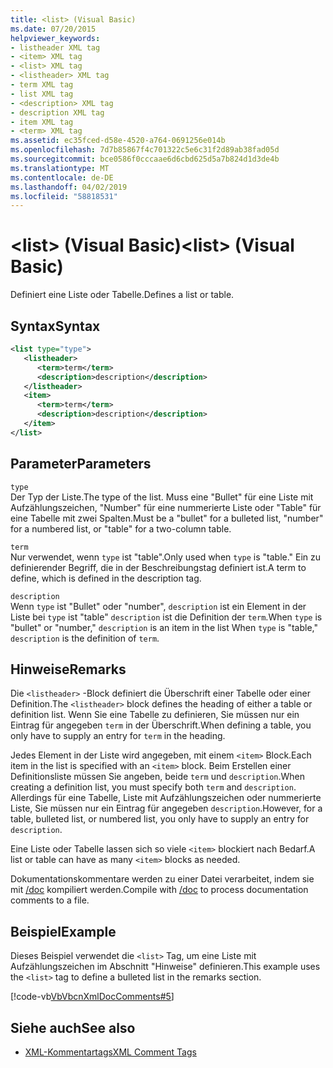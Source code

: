```yaml
---
title: <list> (Visual Basic)
ms.date: 07/20/2015
helpviewer_keywords:
- listheader XML tag
- <item> XML tag
- <list> XML tag
- <listheader> XML tag
- term XML tag
- list XML tag
- <description> XML tag
- description XML tag
- item XML tag
- <term> XML tag
ms.assetid: ec35fced-d58e-4520-a764-0691256e014b
ms.openlocfilehash: 7d7b85867f4c701322c5e6c31f2d89ab38fad05d
ms.sourcegitcommit: bce0586f0cccaae6d6cbd625d5a7b824d1d3de4b
ms.translationtype: MT
ms.contentlocale: de-DE
ms.lasthandoff: 04/02/2019
ms.locfileid: "58818531"
---
```

# <a name="list-visual-basic"></a><span data-ttu-id="961e5-102">\<list> (Visual Basic)</span><span class="sxs-lookup"><span data-stu-id="961e5-102">\<list> (Visual Basic)</span></span>
<span data-ttu-id="961e5-103">Definiert eine Liste oder Tabelle.</span><span class="sxs-lookup"><span data-stu-id="961e5-103">Defines a list or table.</span></span>  
  
## <a name="syntax"></a><span data-ttu-id="961e5-104">Syntax</span><span class="sxs-lookup"><span data-stu-id="961e5-104">Syntax</span></span>  
  
```xml  
<list type="type">  
   <listheader>  
      <term>term</term>  
      <description>description</description>  
   </listheader>  
   <item>  
      <term>term</term>  
      <description>description</description>  
   </item>  
</list>  
```  
  
## <a name="parameters"></a><span data-ttu-id="961e5-105">Parameter</span><span class="sxs-lookup"><span data-stu-id="961e5-105">Parameters</span></span>  
 `type`  
 <span data-ttu-id="961e5-106">Der Typ der Liste.</span><span class="sxs-lookup"><span data-stu-id="961e5-106">The type of the list.</span></span> <span data-ttu-id="961e5-107">Muss eine "Bullet" für eine Liste mit Aufzählungszeichen, "Number" für eine nummerierte Liste oder "Table" für eine Tabelle mit zwei Spalten.</span><span class="sxs-lookup"><span data-stu-id="961e5-107">Must be a "bullet" for a bulleted list, "number" for a numbered list, or "table" for a two-column table.</span></span>  
  
 `term`  
 <span data-ttu-id="961e5-108">Nur verwendet, wenn `type` ist "table".</span><span class="sxs-lookup"><span data-stu-id="961e5-108">Only used when `type` is "table."</span></span> <span data-ttu-id="961e5-109">Ein zu definierender Begriff, die in der Beschreibungstag definiert ist.</span><span class="sxs-lookup"><span data-stu-id="961e5-109">A term to define, which is defined in the description tag.</span></span>  
  
 `description`  
 <span data-ttu-id="961e5-110">Wenn `type` ist "Bullet" oder "number", `description` ist ein Element in der Liste bei `type` ist "table" `description` ist die Definition der `term`.</span><span class="sxs-lookup"><span data-stu-id="961e5-110">When `type` is "bullet" or "number," `description` is an item in the list When `type` is "table," `description` is the definition of `term`.</span></span>  
  
## <a name="remarks"></a><span data-ttu-id="961e5-111">Hinweise</span><span class="sxs-lookup"><span data-stu-id="961e5-111">Remarks</span></span>  
 <span data-ttu-id="961e5-112">Die `<listheader>` -Block definiert die Überschrift einer Tabelle oder einer Definition.</span><span class="sxs-lookup"><span data-stu-id="961e5-112">The `<listheader>` block defines the heading of either a table or definition list.</span></span> <span data-ttu-id="961e5-113">Wenn Sie eine Tabelle zu definieren, Sie müssen nur ein Eintrag für angegeben `term` in der Überschrift.</span><span class="sxs-lookup"><span data-stu-id="961e5-113">When defining a table, you only have to supply an entry for `term` in the heading.</span></span>  
  
 <span data-ttu-id="961e5-114">Jedes Element in der Liste wird angegeben, mit einem `<item>` Block.</span><span class="sxs-lookup"><span data-stu-id="961e5-114">Each item in the list is specified with an `<item>` block.</span></span> <span data-ttu-id="961e5-115">Beim Erstellen einer Definitionsliste müssen Sie angeben, beide `term` und `description`.</span><span class="sxs-lookup"><span data-stu-id="961e5-115">When creating a definition list, you must specify both `term` and `description`.</span></span> <span data-ttu-id="961e5-116">Allerdings für eine Tabelle, Liste mit Aufzählungszeichen oder nummerierte Liste, Sie müssen nur ein Eintrag für angegeben `description`.</span><span class="sxs-lookup"><span data-stu-id="961e5-116">However, for a table, bulleted list, or numbered list, you only have to supply an entry for `description`.</span></span>  
  
 <span data-ttu-id="961e5-117">Eine Liste oder Tabelle lassen sich so viele `<item>` blockiert nach Bedarf.</span><span class="sxs-lookup"><span data-stu-id="961e5-117">A list or table can have as many `<item>` blocks as needed.</span></span>  
  
 <span data-ttu-id="961e5-118">Dokumentationskommentare werden zu einer Datei verarbeitet, indem sie mit [/doc](../../../visual-basic/reference/command-line-compiler/doc.md) kompiliert werden.</span><span class="sxs-lookup"><span data-stu-id="961e5-118">Compile with [/doc](../../../visual-basic/reference/command-line-compiler/doc.md) to process documentation comments to a file.</span></span>  
  
## <a name="example"></a><span data-ttu-id="961e5-119">Beispiel</span><span class="sxs-lookup"><span data-stu-id="961e5-119">Example</span></span>  
 <span data-ttu-id="961e5-120">Dieses Beispiel verwendet die `<list>` Tag, um eine Liste mit Aufzählungszeichen im Abschnitt "Hinweise" definieren.</span><span class="sxs-lookup"><span data-stu-id="961e5-120">This example uses the `<list>` tag to define a bulleted list in the remarks section.</span></span>  
  
 [!code-vb[VbVbcnXmlDocComments#5](~/samples/snippets/visualbasic/VS_Snippets_VBCSharp/VbVbcnXmlDocComments/VB/Class1.vb#5)]  
  
## <a name="see-also"></a><span data-ttu-id="961e5-121">Siehe auch</span><span class="sxs-lookup"><span data-stu-id="961e5-121">See also</span></span>

- [<span data-ttu-id="961e5-122">XML-Kommentartags</span><span class="sxs-lookup"><span data-stu-id="961e5-122">XML Comment Tags</span></span>](../../../visual-basic/language-reference/xmldoc/index.md)

